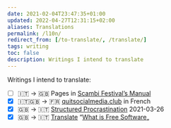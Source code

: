 ```yaml
---
date: 2021-02-04T23:47:35+01:00
updated: 2022-04-27T12:31:15+02:00
aliases: Translations
permalink: /l10n/
redirect_from: [/to-translate/, /translate/]
tags: writing
toc: false
description: Writings I intend to translate
---
```

Writings I intend to translate:

- [ ] 🇮🇹 -> 🇬🇧 Pages in [Scambi Festival’s Manual](https://manuale.scambi.org 'Manuale di Scambiologia')
- [x] 🇮🇹🇬🇧 -> 🇫🇷 [quitsocialmedia.club](https://quitsocialmedia.club) in French
- [x] 🇬🇧 -> 🇮🇹 [Structured Procrastination](https://structuredprocrastination.com) <time datetime='2021-03-26'>2021-03-26</time>
- [x] 🇬🇧 -> 🇮🇹 [Translate](https://wiki.fsfe.org/TechDocs/Mainpage/Translations) “[What is Free Software](https://fsfe.org/freesoftware/freesoftware.it.html)„
